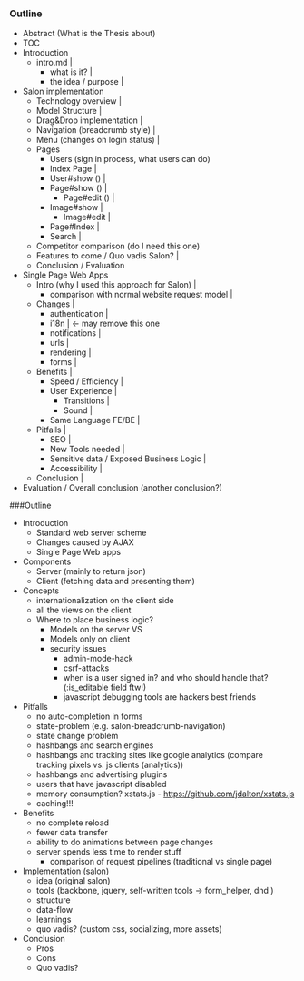### Outline

- Abstract (What is the Thesis about)
- TOC
- Introduction
  - intro.md |
    - what is it? |
    - the idea / purpose |
- Salon implementation
  - Technology overview |
  - Model Structure |
  - Drag&Drop implementation |
  - Navigation (breadcrumb style) |
  - Menu (changes on login status) |
  - Pages
    - Users (sign in process, what users can do)
    - Index Page |
    - User#show () |
    - Page#show () |
      - Page#edit () |
    - Image#show |
      - Image#edit |
    - Page#Index |
    - Search |
  - Competitor comparison (do I need this one)
  - Features to come / Quo vadis Salon? |
  - Conclusion / Evaluation
- Single Page Web Apps
  - Intro (why I used this approach for Salon) |
    - comparison with normal website request model |
  - Changes |
    - authentication |
    - i18n | <- may remove this one
    - notifications |
    - urls |
    - rendering |
    - forms |
  - Benefits |
    - Speed / Efficiency |
    - User Experience |
      - Transitions |
      - Sound |
    - Same Language FE/BE |
  - Pitfalls |
    - SEO |
    - New Tools needed |
    - Sensitive data / Exposed Business Logic |
    - Accessibility |
  - Conclusion |
- Evaluation / Overall conclusion (another conclusion?)

###Outline
- Introduction
  - Standard web server scheme
  - Changes caused by AJAX
  - Single Page Web apps
- Components
  - Server (mainly to return json)
  - Client (fetching data and presenting them)
- Concepts
  - internationalization on the client side
  - all the views on the client
  - Where to place business logic?
    - Models on the server VS
    - Models only on client
    - security issues
      - admin-mode-hack
      - csrf-attacks
      - when is a user signed in? and who should handle that? (:is_editable field ftw!)
      - javascript debugging tools are hackers best friends
- Pitfalls
  - no auto-completion in forms
  - state-problem (e.g. salon-breadcrumb-navigation)
  - state change problem
  - hashbangs and search engines
  - hashbangs and tracking sites like google analytics (compare tracking pixels vs. js clients (analytics))
  - hashbangs and advertising plugins
  - users that have javascript disabled
  - memory consumption? xstats.js - https://github.com/jdalton/xstats.js
  - caching!!!
- Benefits
  - no complete reload 
  - fewer data transfer
  - ability to do animations between page changes
  - server spends less time to render stuff
    - comparison of request pipelines (traditional vs single page)
- Implementation (salon)
  - idea (original salon)
  - tools (backbone, jquery, self-written tools -> form_helper, dnd )
  - structure
  - data-flow
  - learnings
  - quo vadis? (custom css, socializing, more assets)
- Conclusion
  - Pros
  - Cons
  - Quo vadis?